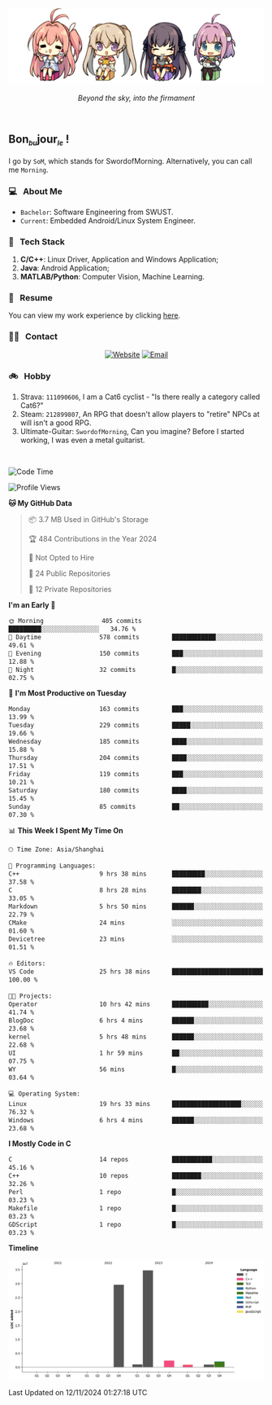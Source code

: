 <img src="./pic/Aokana.png">
<p align="center"><em>Beyond the sky, into the firmament</em></p>

<br/>

## Bon<sub><em><font size=2>bu</font></em></sub>jour<sub><em><font size=2>le</font></em></sub> !

I go by `SoM`, which stands for SwordofMorning. Alternatively, you can call me `Morning`.

### 💻 &nbsp; About Me

- `Bachelor`: Software Engineering from SWUST.
- `Current`: Embedded Android/Linux System Engineer.

### 🔧 &nbsp; Tech Stack

1. **C/C++**: Linux Driver, Application and Windows Application;
2. **Java**: Android Application;
3. **MATLAB/Python**: Computer Vision, Machine Learning.

### 📝 &nbsp; Resume

You can view my work experience by clicking <a href="https://swordofmorning.com/index.php/contact/">here</a>.

### 🤝🏻 &nbsp; Contact

<p align="center">
<a href="https://swordofmorning.com/"><img alt="Website" src="https://img.shields.io/badge/Website-swordofmorning.com-blue?style=flat-square&logo=google-chrome"></a>
<a href="mailto:master@xiaojintao.email
"><img alt="Email" src="https://img.shields.io/badge/Email-master@xiaojintao.email-blue?style=flat-square&logo=gmail"></a>
</p>

### 🚲 &nbsp; Hobby

1. Strava: `111090606`, I am a Cat6 cyclist - "Is there really a category called Cat6?"
2. Steam: `212899807`, An RPG that doesn't allow players to "retire" NPCs at will isn't a good RPG.
3. Ultimate-Guitar: `SwordofMorning`, Can you imagine? Before I started working, I was even a metal guitarist.

<br/>

<!--START_SECTION:waka-->
![Code Time](http://img.shields.io/badge/Code%20Time-322%20hrs%2021%20mins-blue)

![Profile Views](http://img.shields.io/badge/Profile%20Views-0-blue)

**🐱 My GitHub Data** 

> 📦 3.7 MB Used in GitHub's Storage 
 > 
> 🏆 484 Contributions in the Year 2024
 > 
> 🚫 Not Opted to Hire
 > 
> 📜 24 Public Repositories 
 > 
> 🔑 12 Private Repositories 
 > 
**I'm an Early 🐤** 

```text
🌞 Morning                405 commits         █████████░░░░░░░░░░░░░░░░   34.76 % 
🌆 Daytime                578 commits         ████████████░░░░░░░░░░░░░   49.61 % 
🌃 Evening                150 commits         ███░░░░░░░░░░░░░░░░░░░░░░   12.88 % 
🌙 Night                  32 commits          █░░░░░░░░░░░░░░░░░░░░░░░░   02.75 % 
```
📅 **I'm Most Productive on Tuesday** 

```text
Monday                   163 commits         ███░░░░░░░░░░░░░░░░░░░░░░   13.99 % 
Tuesday                  229 commits         █████░░░░░░░░░░░░░░░░░░░░   19.66 % 
Wednesday                185 commits         ████░░░░░░░░░░░░░░░░░░░░░   15.88 % 
Thursday                 204 commits         ████░░░░░░░░░░░░░░░░░░░░░   17.51 % 
Friday                   119 commits         ███░░░░░░░░░░░░░░░░░░░░░░   10.21 % 
Saturday                 180 commits         ████░░░░░░░░░░░░░░░░░░░░░   15.45 % 
Sunday                   85 commits          ██░░░░░░░░░░░░░░░░░░░░░░░   07.30 % 
```


📊 **This Week I Spent My Time On** 

```text
🕑︎ Time Zone: Asia/Shanghai

💬 Programming Languages: 
C++                      9 hrs 38 mins       █████████░░░░░░░░░░░░░░░░   37.58 % 
C                        8 hrs 28 mins       ████████░░░░░░░░░░░░░░░░░   33.05 % 
Markdown                 5 hrs 50 mins       ██████░░░░░░░░░░░░░░░░░░░   22.79 % 
CMake                    24 mins             ░░░░░░░░░░░░░░░░░░░░░░░░░   01.60 % 
Devicetree               23 mins             ░░░░░░░░░░░░░░░░░░░░░░░░░   01.51 % 

🔥 Editors: 
VS Code                  25 hrs 38 mins      █████████████████████████   100.00 % 

🐱‍💻 Projects: 
Operator                 10 hrs 42 mins      ██████████░░░░░░░░░░░░░░░   41.74 % 
BlogDoc                  6 hrs 4 mins        ██████░░░░░░░░░░░░░░░░░░░   23.68 % 
kernel                   5 hrs 48 mins       ██████░░░░░░░░░░░░░░░░░░░   22.68 % 
UI                       1 hr 59 mins        ██░░░░░░░░░░░░░░░░░░░░░░░   07.75 % 
WY                       56 mins             █░░░░░░░░░░░░░░░░░░░░░░░░   03.64 % 

💻 Operating System: 
Linux                    19 hrs 33 mins      ███████████████████░░░░░░   76.32 % 
Windows                  6 hrs 4 mins        ██████░░░░░░░░░░░░░░░░░░░   23.68 % 
```

**I Mostly Code in C** 

```text
C                        14 repos            ███████████░░░░░░░░░░░░░░   45.16 % 
C++                      10 repos            ████████░░░░░░░░░░░░░░░░░   32.26 % 
Perl                     1 repo              █░░░░░░░░░░░░░░░░░░░░░░░░   03.23 % 
Makefile                 1 repo              █░░░░░░░░░░░░░░░░░░░░░░░░   03.23 % 
GDScript                 1 repo              █░░░░░░░░░░░░░░░░░░░░░░░░   03.23 % 
```



**Timeline**

![Lines of Code chart](https://raw.githubusercontent.com/SwordofMorning/SwordofMorning/main/assets/bar_graph.png)


 Last Updated on 12/11/2024 01:27:18 UTC
<!--END_SECTION:waka-->
